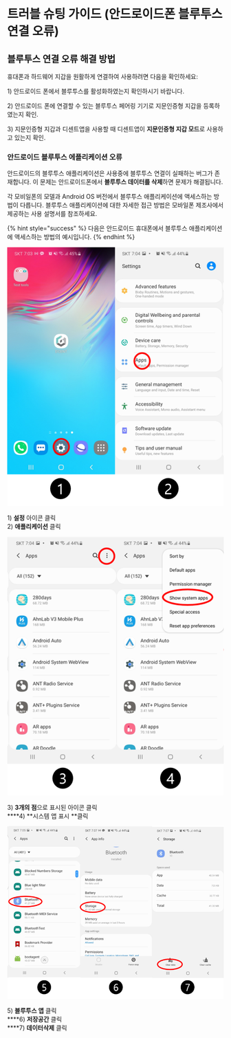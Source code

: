 # 트러블 슈팅 가이드 (안드로이드폰 블루투스 연결 오류)

## 블루투스 연결 오류 해결 방법

휴대폰과 하드웨어 지갑을 원활하게 연결하여 사용하려면 다음을 확인하세요:

1\) 안드로이드 폰에서 블루투스를 활성화하였는지 확인하시기 바랍니다.

2\) 안드로이드 폰에 연결할 수 있는 블루투스 페어링 기기로 지문인증형 지갑을 등록하였는지 확인.&#x20;

3\) 지문인증형 지갑과 디센트앱을 사용할 때 디센트앱이 **지문인증형 지갑 모드**로 사용하고 있는지 확인.

### 안드로이드 블루투스 에플리케이션 오류

안드로이드의 블루투스 애플리케이션은 사용중에 블루투스 연결이 실패하는 버그가 존재합니다. 이 문제는 안드로이드폰에서 **블루투스 데이터를 삭제**하면 문제가 해결됩니다.&#x20;

각 모비일폰의 모델과 Android OS 버전에서 블루투스 애플리케이션에 액세스하는 방법이 다릅니다. 블루투스 애플리케이션에 대한 자세한 접근 방법은 모바일폰 제조사에서 제공하는 사용 설명서를 참조하세요.&#x20;

{% hint style="success" %}
다음은 안드로이드 휴대폰에서 블루투스 애플리케이션에 액세스하는 방법의 예시입니다.
{% endhint %}

![](<../../.gitbook/assets/3 (9).png>)

1\) **설정** 아이콘 클릭\
2\) **애플리케이션** 클릭

![](<../../.gitbook/assets/4 (6).png>)

3\) **3개의 점**으로 표시된 아이콘 클릭\
****4) **시스템 앱 표시 **클릭

![](<../../.gitbook/assets/5 (4).png>)

5\) **블루투스 앱** 클릭\
****6) **저장공간** 클릭\
****7) **데이터삭제** 클릭
